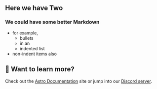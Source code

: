 ## Here we have Two

### We could have some better Markdown

- for example,
  - bullets
  - in an 
  - indented list
- non-indent items also

## 👀 Want to learn more?

Check out the [Astro Documentation](https://github.com/withastro/astro) site or jump into our [Discord server](https://astro.build/chat).
